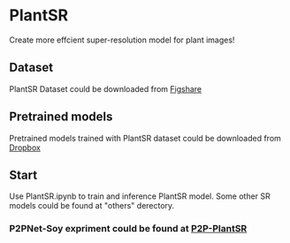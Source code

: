 # PlantSR
Create more effcient super-resolution model for plant images!
## Dataset
PlantSR Dataset could be downloaded from [Figshare](https://figshare.com/articles/dataset/PlantSR_Dataset/24648150)

## Pretrained models
Pretrained models trained with PlantSR dataset could be downloaded from [Dropbox](https://www.dropbox.com/scl/fo/k3xqyu3zomu3insdqydnz/h?rlkey=8mwov9xap0bwsvou0dui7drsq&dl=0)

## Start
Use PlantSR.ipynb to train and inference PlantSR model. Some other SR models could be found at "others" derectory.

### P2PNet-Soy expriment could be found at [P2P-PlantSR](https://github.com/SkyCol/P2P-Soy-expriment)
